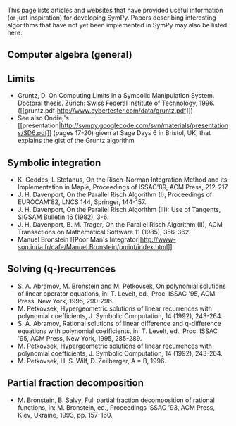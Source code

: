 This page lists articles and websites that have provided useful information (or just inspiration) for developing SymPy. Papers describing interesting algorithms that have not yet been implemented in SymPy may also be listed here.

## Computer algebra (general)

## Limits
* Gruntz, D. On Computing Limits in a Symbolic Manipulation System. Doctoral thesis. Zürich: Swiss Federal Institute of Technology, 1996. ([[gruntz.pdf|http://www.cybertester.com/data/gruntz.pdf]])
* See also Ondřej's [[presentation|http://sympy.googlecode.com/svn/materials/presentations/SD6.pdf]] (pages 17-20) given at Sage Days 6 in Bristol, UK, that explains the gist of the Gruntz algorithm

## Symbolic integration
* K. Geddes, L.Stefanus, On the Risch-Norman Integration Method and its Implementation in Maple, Proceedings of ISSAC'89, ACM Press, 212-217.
* J. H. Davenport, On the Parallel Risch Algorithm (I), Proceedings of EUROCAM'82, LNCS 144, Springer, 144-157.
* J. H. Davenport, On the Parallel Risch Algorithm (III): Use of Tangents, SIGSAM Bulletin 16 (1982), 3-6.
* J. H. Davenport, B. M. Trager, On the Parallel Risch Algorithm (II), ACM Transactions on Mathematical Software 11 (1985), 356-362.
* Manuel Bronstein [[Poor Man's Integrator|http://www-sop.inria.fr/cafe/Manuel.Bronstein/pmint/index.html]]

## Solving (q-)recurrences
* S. A. Abramov, M. Bronstein and M. Petkovsek, On polynomial solutions of linear operator equations, in: T. Levelt, ed., Proc. ISSAC '95, ACM Press, New York, 1995, 290-296.
* M. Petkovsek, Hypergeometric solutions of linear recurrences with polynomial coefficients, J. Symbolic Computation, 14 (1992), 243-264.
* S. A. Abramov, Rational solutions of linear difference and q-difference equations with polynomial coefficients, in: T. Levelt, ed., Proc. ISSAC '95, ACM Press, New York, 1995, 285-289.
* M. Petkovsek, Hypergeometric solutions of linear recurrences with polynomial coefficients, J. Symbolic Computation, 14 (1992), 243-264.
* M. Petkovsek, H. S. Wilf, D. Zeilberger, A = B, 1996.

## Partial fraction decomposition
* M. Bronstein, B. Salvy, Full partial fraction decomposition of rational functions, in: M. Bronstein, ed., Proceedings ISSAC '93, ACM Press, Kiev, Ukraine,  1993, pp. 157-160.